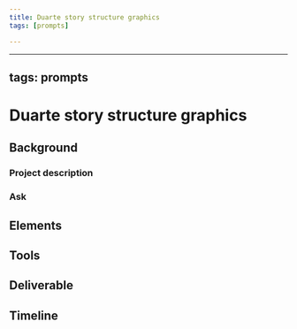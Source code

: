 ```yaml
---
title: Duarte story structure graphics
tags: [prompts]

---
```


---
tags: prompts
---

# Duarte story structure graphics 

## Background
### Project description

### Ask

## Elements
 
## Tools

## Deliverable

## Timeline
